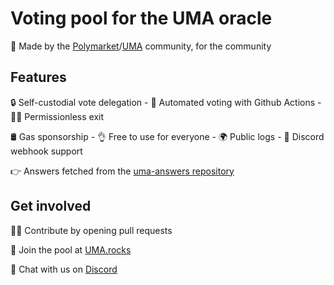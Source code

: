 # Voting pool for the UMA oracle

🤝 Made by the [Polymarket](https://polymarket.com/)/[UMA](https://uma.xyz/) community, for the community

## Features
🔒 Self-custodial vote delegation - 🤖 Automated voting with Github Actions - 💁‍♂️ Permissionless exit

🛢️ Gas sponsorship - 👌 Free to use for everyone - 🌍 Public logs - 👾 Discord webhook support



👉 Answers fetched from the [uma-answers repository](https://github.com/lancelot-c/uma-answers)

## Get involved
👨‍💻 Contribute by opening pull requests

👋 Join the pool at [UMA.rocks](https://www.uma.rocks/)

👾 Chat with us on [Discord](https://discord.gg/nqxpBsv26A)
